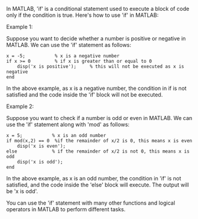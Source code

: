 In MATLAB, 'if' is a conditional statement used to execute a block of code only if the condition is true. Here's how to use 'if' in MATLAB:

Example 1:

Suppose you want to decide whether a number is positive or negative in MATLAB. We can use the 'if' statement as follows:

```
x = -5;           % x is a negative number
if x >= 0         % if x is greater than or equal to 0
    disp('x is positive');     % this will not be executed as x is negative
end
```
In the above example, as x is a negative number, the condition in if is not satisfied and the code inside the 'if' block will not be executed.

Example 2:

Suppose you want to check if a number is odd or even in MATLAB. We can use the 'if' statement along with 'mod' as follows:

```
x = 5;           % x is an odd number
if mod(x,2) == 0  %if the remainder of x/2 is 0, this means x is even
    disp('x is even'); 
else             % if the remainder of x/2 is not 0, this means x is odd
    disp('x is odd');
end
```
In the above example, as x is an odd number, the condition in 'if' is not satisfied, and the code inside the 'else' block will execute. The output will be 'x is odd'.

You can use the 'if' statement with many other functions and logical operators in MATLAB to perform different tasks.